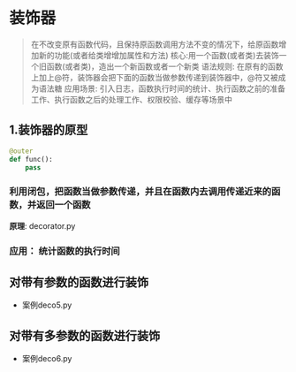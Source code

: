 # 装饰器
> 在不改变原有函数代码，且保持原函数调用方法不变的情况下，给原函数增加新的功能(或者给类增增加属性和方法)
> 核心:用一个函数(或者类)去装饰一个旧函数(或者类)，造出一个新函数或者一个新类
> 语法规则: 在原有的函数上加上@符，装饰器会把下面的函数当做参数传递到装饰器中，@符又被成为语法糖
> 应用场景: 引入日志，函数执行时间的统计、执行函数之前的准备工作、执行函数之后的处理工作、权限校验、缓存等场景中
## 1.装饰器的原型
~~~~Python
@outer
def func():
    pass
~~~~

### 利用闭包，把函数当做参数传递，并且在函数内去调用传递近来的函数，并返回一个函数

**原理**: decorator.py



### 应用： 统计函数的执行时间


## 对带有参数的函数进行装饰
- 案例deco5.py

## 对带有多参数的函数进行装饰
- 案例deco6.py














